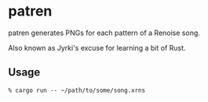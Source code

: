 # patren

patren generates PNGs for each pattern of a Renoise song.

Also known as Jyrki's excuse for learning a bit of Rust.

## Usage

```
% cargo run -- ~/path/to/some/song.xrns
```
